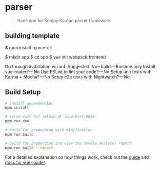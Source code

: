 # parser

> front-end for Konlpy Korean parser framework

## building template

$ npm install -g vue-cli

$ mkdir app
$ cd app
$ vue init webpack frontend

Go through installation wizard. Suggested:
Vue build — Runtime only
Install vue-router? — No
Use ESLint to lint your code? — No
Setup unit tests with Karma + Mocha? — No
Setup e2e tests with Nightwatch? — No

## Build Setup

``` bash
# install dependencies
npm install

# serve with hot reload at localhost:8080
npm run dev

# build for production with minification
npm run build

# build for production and view the bundle analyzer report
npm run build --report
```

For a detailed explanation on how things work, check out the [guide](http://vuejs-templates.github.io/webpack/) and [docs for vue-loader](http://vuejs.github.io/vue-loader).
